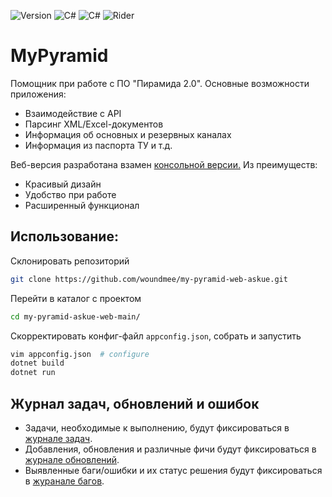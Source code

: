 ﻿![Version](https://img.shields.io/badge/MyPyramid-v1.47.23-6d4aff?style=for-the-badge&logo=csharp&logoColor=white)
![C#](https://img.shields.io/badge/.NET8-6d4aff?style=for-the-badge&logo=csharp&logoColor=white)
![C#](https://img.shields.io/badge/C%23-6d4aff?style=for-the-badge&logo=csharp&logoColor=white)
![Rider](https://img.shields.io/badge/Rider-000000.svg?style=for-the-badge&logo=Rider&logoColor=white&color=black&labelColor=crimson)


# MyPyramid
Помощник при работе с ПО "Пирамида 2.0".  Основные возможности приложения:
- Взаимодействие с API
- Парсинг XML/Excel-документов
- Информация об основных и резервных каналах
- Информация из паспорта ТУ и т.д.

Веб-версия разработана взамен [консольной версии.](https://github.com/woundmee/my-pyramid-askue) Из преимуществ:
- Красивый дизайн
- Удобство при работе
- Расширенный функционал

## Использование:

Склонировать репозиторий
```bash
git clone https://github.com/woundmee/my-pyramid-web-askue.git
```
Перейти в каталог с проектом
```bash
cd my-pyramid-askue-web-main/ 
```

Скорректировать конфиг-файл `appconfig.json`, собрать и запустить
```bash
vim appconfig.json  # configure
dotnet build
dotnet run
```

## Журнал задач, обновлений и ошибок


- Задачи, необходимые к выполнению, будут фиксироваться в [журнале задач](https://github.com/woundmee/my-pyramid-askue-web/blob/f26332e1d7a12a6591cf30b58c46b6a841674e71/Sources/Journals/Tasks.md).
- Добавления, обновления и различные фичи будут фиксироваться в [журнале обновлений](https://github.com/woundmee/my-pyramid-askue-web/blob/f26332e1d7a12a6591cf30b58c46b6a841674e71/Sources/Journals/Updates.md).
- Выявленные баги/ошибки и их статус решения будут фиксироваться в [журанале багов](https://github.com/woundmee/my-pyramid-askue-web/blob/f26332e1d7a12a6591cf30b58c46b6a841674e71/Sources/Journals/Bugs.md).
